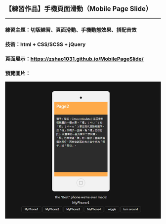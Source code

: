 ## 【練習作品】手機頁面滑動（Mobile Page Slide）
***
### 練習主題：切版練習、頁面滑動、手機動態效果、搭配音效
### 技術：html + CSS/SCSS + jQuery
### 頁面展示：<https://zshao1031.github.io/MobilePageSlide/>

### 預覽圖片：
![預覽圖片](img/thumbnail.jpg)



